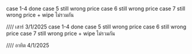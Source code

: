 case 1-4 done
case 5 still wrong price
case 6 still wrong price
case 7 still wrong price + wipe ไม่รวมกัน


//// เสาร์ 3/1/2025
case 1-4 done
case 5 still wrong price
case 6 still wrong price
case 7 still wrong price + wipe ไม่รวมกัน


//// อาทิต 4/1/2025
